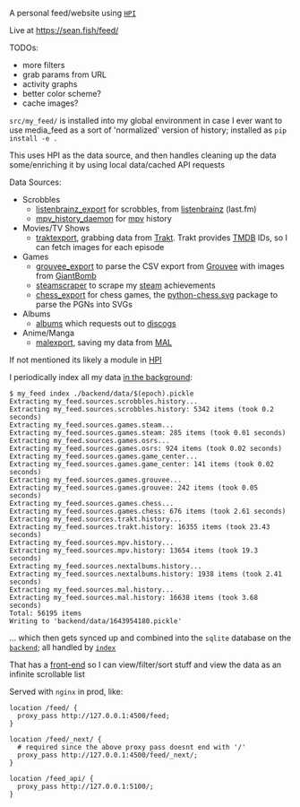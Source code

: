 A personal feed/website using [`HPI`](https://github.com/seanbreckenridge/HPI)

Live at <https://sean.fish/feed/>

TODOs:

- more filters
- grab params from URL
- activity graphs
- better color scheme?
- cache images?

`src/my_feed/` is installed into my global environment in case I ever want to use media_feed as a sort of 'normalized' version of history; installed as `pip install -e .`

This uses HPI as the data source, and then handles cleaning up the data some/enriching it by using local data/cached API requests

Data Sources:

- Scrobbles
  - [listenbrainz_export](https://github.com/seanbreckenridge/listenbrainz_export) for scrobbles, from [listenbrainz](https://listenbrainz.org/) (last.fm)
  - [mpv_history_daemon](https://github.com/seanbreckenridge/mpv-history-daemon) for [mpv](https://github.com/mpv-player/mpv) history
- Movies/TV Shows
  - [traktexport](https://github.com/seanbreckenridge/traktexport), grabbing data from [Trakt](https://trakt.tv/). Trakt provides [TMDB](http://themoviedb.org/) IDs, so I can fetch images for each episode
- Games
  - [grouvee_export](https://github.com/seanbreckenridge/grouvee_export) to parse the CSV export from [Grouvee](https://www.grouvee.com/) with images from [GiantBomb](https://www.giantbomb.com/)
  - [steamscraper](https://github.com/seanbreckenridge/steamscraper) to scrape my [steam](https://steamcommunity.com/) achievements
  - [chess_export](https://github.com/seanbreckenridge/chess_export) for chess games, the [python-chess.svg](https://python-chess.readthedocs.io/en/latest/) package to parse the PGNs into SVGs
- Albums
  - [albums](https://github.com/seanbreckenridge/albums) which requests out to [discogs](https://www.discogs.com/)
- Anime/Manga
  - [malexport](https://github.com/seanbreckenridge/malexport/), saving my data from [MAL](https://myanimelist.net/)

If not mentioned its likely a module in [HPI](https://github.com/seanbreckenridge/HPI)

I periodically index all my data [in the background](https://sean.fish/d/my_feed_index.job?dark):

```
$ my_feed index ./backend/data/$(epoch).pickle
Extracting my_feed.sources.scrobbles.history...
Extracting my_feed.sources.scrobbles.history: 5342 items (took 0.2 seconds)
Extracting my_feed.sources.games.steam...
Extracting my_feed.sources.games.steam: 285 items (took 0.01 seconds)
Extracting my_feed.sources.games.osrs...
Extracting my_feed.sources.games.osrs: 924 items (took 0.02 seconds)
Extracting my_feed.sources.games.game_center...
Extracting my_feed.sources.games.game_center: 141 items (took 0.02 seconds)
Extracting my_feed.sources.games.grouvee...
Extracting my_feed.sources.games.grouvee: 242 items (took 0.05 seconds)
Extracting my_feed.sources.games.chess...
Extracting my_feed.sources.games.chess: 676 items (took 2.61 seconds)
Extracting my_feed.sources.trakt.history...
Extracting my_feed.sources.trakt.history: 16355 items (took 23.43 seconds)
Extracting my_feed.sources.mpv.history...
Extracting my_feed.sources.mpv.history: 13654 items (took 19.3 seconds)
Extracting my_feed.sources.nextalbums.history...
Extracting my_feed.sources.nextalbums.history: 1938 items (took 2.41 seconds)
Extracting my_feed.sources.mal.history...
Extracting my_feed.sources.mal.history: 16638 items (took 3.68 seconds)
Total: 56195 items
Writing to 'backend/data/1643954180.pickle'
```

... which then gets synced up and combined into the `sqlite` database on the [`backend`](./backend/); all handled by [`index`](./index)

That has a [front-end](https://sean.fish/feed/) so I can view/filter/sort stuff and view the data as an infinite scrollable list

Served with `nginx` in prod, like:

```
location /feed/ {
  proxy_pass http://127.0.0.1:4500/feed;
}

location /feed/_next/ {
  # required since the above proxy pass doesnt end with '/'
  proxy_pass http://127.0.0.1:4500/feed/_next/;
}

location /feed_api/ {
  proxy_pass http://127.0.0.1:5100/;
}
```

